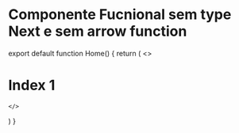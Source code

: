 # Componente Fucnional sem type Next e sem arrow function

export default function Home() {
  return (
    <>
    <h1>Index 1 </h1>

    </>
  )
}

